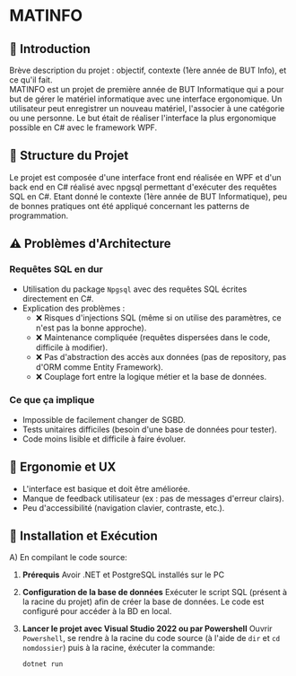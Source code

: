 # MATINFO

## 📖 Introduction  
Brève description du projet : objectif, contexte (1ère année de BUT Info), et ce qu'il fait.  
MATINFO est un projet de première année de BUT Informatique qui a pour but de gérer le matériel informatique avec une interface ergonomique. Un utilisateur peut enregistrer un nouveau matériel, l'associer à une catégorie ou une personne. Le but était de réaliser l'interface 
la plus ergonomique possible en C# avec le framework WPF.

## 📂 Structure du Projet  
Le projet est composée d'une interface front end réalisée en WPF et d'un back end en C# réalisé avec npgsql permettant d'exécuter des requêtes SQL en C#. Etant donné le contexte (1ère année de BUT Informatique), peu de bonnes pratiques ont été appliqué concernant les
patterns de programmation. 

## ⚠️ Problèmes d'Architecture  
### Requêtes SQL en dur  
- Utilisation du package `Npgsql` avec des requêtes SQL écrites directement en C#.  
- Explication des problèmes :  
  - ❌ Risques d'injections SQL (même si on utilise des paramètres, ce n'est pas la bonne approche).  
  - ❌ Maintenance compliquée (requêtes dispersées dans le code, difficile à modifier).  
  - ❌ Pas d'abstraction des accès aux données (pas de repository, pas d'ORM comme Entity Framework).  
  - ❌ Couplage fort entre la logique métier et la base de données.  

### Ce que ça implique  
- Impossible de facilement changer de SGBD.  
- Tests unitaires difficiles (besoin d'une base de données pour tester).  
- Code moins lisible et difficile à faire évoluer.  

## 🎨 Ergonomie et UX  
- L'interface est basique et doit être améliorée.  
- Manque de feedback utilisateur (ex : pas de messages d'erreur clairs).  
- Peu d'accessibilité (navigation clavier, contraste, etc.).  

## 🚀 Installation et Exécution 
A) En compilant le code source:
1. **Prérequis**
Avoir .NET et PostgreSQL installés sur le PC

2. **Configuration de la base de données**
Exécuter le script SQL (présent à la racine du projet) afin de créer la base de données. Le code est configuré pour accéder à la BD en local.
  
3. **Lancer le projet avec Visual Studio 2022 ou par Powershell**
Ouvrir `Powershell`, se rendre à la racine du code source (à l'aide de `dir` et `cd nomdossier`) puis à la racine, éxécuter la commande:   
   ```sh
   dotnet run
   ```
